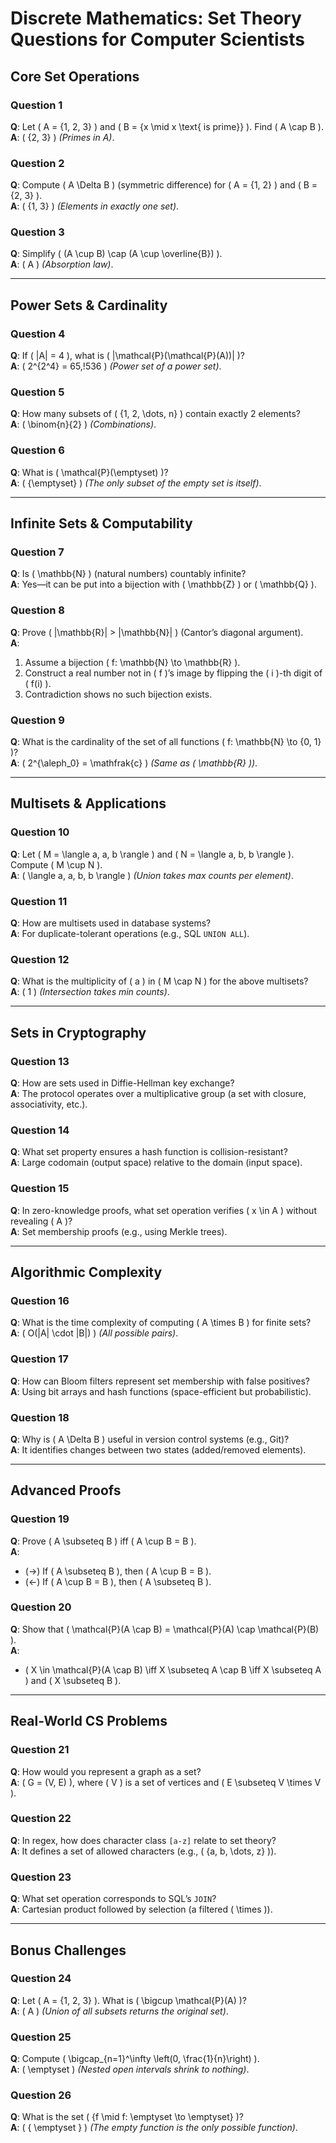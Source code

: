 # Discrete Mathematics: Set Theory Questions for Computer Scientists

## Core Set Operations

### Question 1  
**Q**: Let \( A = \{1, 2, 3\} \) and \( B = \{x \mid x \text{ is prime}\} \). Find \( A \cap B \).  
**A**: \( \{2, 3\} \) *(Primes in A)*.

### Question 2  
**Q**: Compute \( A \Delta B \) (symmetric difference) for \( A = \{1, 2\} \) and \( B = \{2, 3\} \).  
**A**: \( \{1, 3\} \) *(Elements in exactly one set)*.

### Question 3  
**Q**: Simplify \( (A \cup B) \cap (A \cup \overline{B}) \).  
**A**: \( A \) *(Absorption law)*.

---

## Power Sets & Cardinality

### Question 4  
**Q**: If \( |A| = 4 \), what is \( |\mathcal{P}(\mathcal{P}(A))| \)?  
**A**: \( 2^{2^4} = 65,\!536 \) *(Power set of a power set)*.

### Question 5  
**Q**: How many subsets of \( \{1, 2, \dots, n\} \) contain exactly 2 elements?  
**A**: \( \binom{n}{2} \) *(Combinations)*.

### Question 6  
**Q**: What is \( \mathcal{P}(\emptyset) \)?  
**A**: \( \{\emptyset\} \) *(The only subset of the empty set is itself)*.

---

## Infinite Sets & Computability

### Question 7  
**Q**: Is \( \mathbb{N} \) (natural numbers) countably infinite?  
**A**: Yes—it can be put into a bijection with \( \mathbb{Z} \) or \( \mathbb{Q} \).

### Question 8  
**Q**: Prove \( |\mathbb{R}| > |\mathbb{N}| \) (Cantor’s diagonal argument).  
**A**:  
1. Assume a bijection \( f: \mathbb{N} \to \mathbb{R} \).  
2. Construct a real number not in \( f \)’s image by flipping the \( i \)-th digit of \( f(i) \).  
3. Contradiction shows no such bijection exists.

### Question 9  
**Q**: What is the cardinality of the set of all functions \( f: \mathbb{N} \to \{0, 1\} \)?  
**A**: \( 2^{\aleph_0} = \mathfrak{c} \) *(Same as \( \mathbb{R} \))*.

---

## Multisets & Applications

### Question 10  
**Q**: Let \( M = \langle a, a, b \rangle \) and \( N = \langle a, b, b \rangle \). Compute \( M \cup N \).  
**A**: \( \langle a, a, b, b \rangle \) *(Union takes max counts per element)*.

### Question 11  
**Q**: How are multisets used in database systems?  
**A**: For duplicate-tolerant operations (e.g., SQL `UNION ALL`).

### Question 12  
**Q**: What is the multiplicity of \( a \) in \( M \cap N \) for the above multisets?  
**A**: \( 1 \) *(Intersection takes min counts)*.

---

## Sets in Cryptography

### Question 13  
**Q**: How are sets used in Diffie-Hellman key exchange?  
**A**: The protocol operates over a multiplicative group (a set with closure, associativity, etc.).

### Question 14  
**Q**: What set property ensures a hash function is collision-resistant?  
**A**: Large codomain (output space) relative to the domain (input space).

### Question 15  
**Q**: In zero-knowledge proofs, what set operation verifies \( x \in A \) without revealing \( A \)?  
**A**: Set membership proofs (e.g., using Merkle trees).

---

## Algorithmic Complexity

### Question 16  
**Q**: What is the time complexity of computing \( A \times B \) for finite sets?  
**A**: \( O(|A| \cdot |B|) \) *(All possible pairs)*.

### Question 17  
**Q**: How can Bloom filters represent set membership with false positives?  
**A**: Using bit arrays and hash functions (space-efficient but probabilistic).

### Question 18  
**Q**: Why is \( A \Delta B \) useful in version control systems (e.g., Git)?  
**A**: It identifies changes between two states (added/removed elements).

---

## Advanced Proofs

### Question 19  
**Q**: Prove \( A \subseteq B \) iff \( A \cup B = B \).  
**A**:  
- (→) If \( A \subseteq B \), then \( A \cup B = B \).  
- (←) If \( A \cup B = B \), then \( A \subseteq B \).

### Question 20  
**Q**: Show that \( \mathcal{P}(A \cap B) = \mathcal{P}(A) \cap \mathcal{P}(B) \).  
**A**:  
- \( X \in \mathcal{P}(A \cap B) \iff X \subseteq A \cap B \iff X \subseteq A \) and \( X \subseteq B \).

---

## Real-World CS Problems

### Question 21  
**Q**: How would you represent a graph as a set?  
**A**: \( G = (V, E) \), where \( V \) is a set of vertices and \( E \subseteq V \times V \).

### Question 22  
**Q**: In regex, how does character class `[a-z]` relate to set theory?  
**A**: It defines a set of allowed characters (e.g., \( \{a, b, \dots, z\} \)).

### Question 23  
**Q**: What set operation corresponds to SQL’s `JOIN`?  
**A**: Cartesian product followed by selection (a filtered \( \times \)).

---

## Bonus Challenges

### Question 24  
**Q**: Let \( A = \{1, 2, 3\} \). What is \( \bigcup \mathcal{P}(A) \)?  
**A**: \( A \) *(Union of all subsets returns the original set)*.

### Question 25  
**Q**: Compute \( \bigcap_{n=1}^\infty \left(0, \frac{1}{n}\right) \).  
**A**: \( \emptyset \) *(Nested open intervals shrink to nothing)*.

### Question 26  
**Q**: What is the set \( \{f \mid f: \emptyset \to \emptyset\} \)?  
**A**: \( \{ \emptyset \} \) *(The empty function is the only possible function)*.